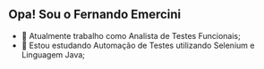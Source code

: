## Opa! Sou o Fernando Emercini

- 🔭 Atualmente trabalho como Analista de Testes Funcionais;
- 🌱 Estou estudando Automação de Testes utilizando Selenium e Linguagem Java;
